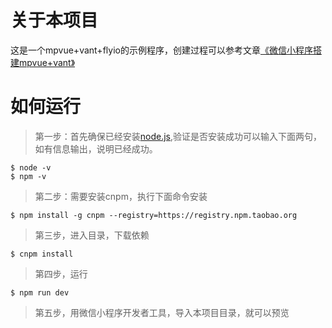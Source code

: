 # 关于本项目
这是一个mpvue+vant+flyio的示例程序，创建过程可以参考文章[《微信小程序搭建mpvue+vant》](https://juejin.im/post/5ca32bf36fb9a05e711b24b5)
# 如何运行
> 第一步：首先确保已经安装[node.js](https://nodejs.org/zh-cn/),验证是否安装成功可以输入下面两句，如有信息输出，说明已经成功。
``` jshelllanguage
$ node -v
$ npm -v
```
> 第二步：需要安装cnpm，执行下面命令安装
``` jshelllanguage
$ npm install -g cnpm --registry=https://registry.npm.taobao.org
```
> 第三步，进入目录，下载依赖
``` jshelllanguage
$ cnpm install
```
> 第四步，运行
``` jshelllanguage
$ npm run dev
```
> 第五步，用微信小程序开发者工具，导入本项目目录，就可以预览

